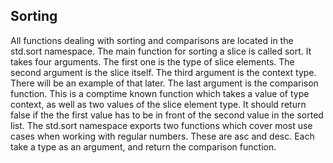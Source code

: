## Sorting

All functions dealing with sorting and comparisons are located in the std.sort namespace. The
main function for sorting a slice is called sort. It takes four arguments. The first one is the
type of slice elements. The second argument is the slice itself. The third argument is the context
type. There will be an example of that later. The last argument is the comparison function. This is
a comptime known function which takes a value of type context, as well as two values of the slice
element type. It should return false if the the first value has to be in front of the second value
in the sorted list. The std.sort namespace exports two functions which cover most use cases when
working with regular numbers. These are asc and desc. Each take a type as an argument, and return
the comparison function.

<!-- MARKDOWN-AUTO-DOCS:START (CODE:src=./sorting.zig) -->
<!-- MARKDOWN-AUTO-DOCS:END -->
